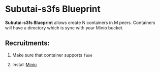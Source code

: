 # Subutai-s3fs Blueprint 

**Subutai-s3fs Blueprint** allows create N containers in M peers. Containers will have a directory which is sync with your Minio bucket.

## Recruitments:

1) Make sure that container supports `fuse`

2) Install [Minio](https://bazaar.subutai.io/products/1437)
